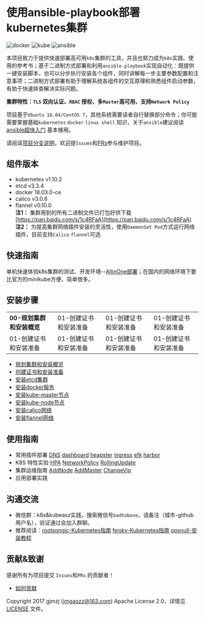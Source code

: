 # 使用ansible-playbook部署kubernetes集群

![docker](./pics/docker.jpg) ![kube](./pics/kube.jpg) ![ansible](./pics/ansible.jpg)

本项目致力于提供快速部署高可用`k8s`集群的工具，并且也努力成为`k8s`实践、使用的参考书；基于二进制方式部署和利用`ansible-playbook`实现自动化：既提供一键安装脚本，也可以分步执行安装各个组件，同时讲解每一步主要参数配置和注意事项；二进制方式部署有助于理解系统各组件的交互原理和熟悉组件启动参数，有助于快速排查解决实际问题。

**集群特性：`TLS` 双向认证、`RBAC` 授权、多`Master`高可用、支持`Network Policy`**

项目基于`Ubuntu 16.04/CentOS 7`，其他系统需要读者自行替换部分命令；你可能需要掌握基础`kubernetes` `docker` `linux shell` 知识，关于`ansible`建议阅读 [ansible超快入门](http://weiweidefeng.blog.51cto.com/1957995/1895261) 基本够用。

请阅读[项目分支说明](docs/branch.md)，欢迎提`Issues`和[PRs](docs/mixes/HowToContribute.md)参与维护项目。

## 组件版本

- kubernetes	v1.10.2
- etcd		v3.3.4
- docker	18.03.0-ce
- calico	v3.0.6
- flannel	v0.10.0  
**注1：** 集群用到的所有二进制文件已打包好供下载 [https://pan.baidu.com/s/1c4RFaA](https://pan.baidu.com/s/1c4RFaA)  
**注2：** 为提高集群网络插件安装的灵活性，使用`DaemonSet Pod`方式运行网络插件，目前支持`Calico` `flannel`可选

## 快速指南

单机快速体验k8s集群的测试、开发环境--[AllinOne部署](docs/quickStart.md)；在国内的网络环境下要比官方的minikube方便、简单很多。

## 安装步骤

<table class="table table-bordered table-striped table-condensed">
    <tr>
        <td><strong>00-规划集群和安装概览</strong></td>
        <td>01-创建证书和安装准备</td>
        <td>01-创建证书和安装准备</td>
        <td>01-创建证书和安装准备</td>
    </tr>
    <tr>
        <td>01-创建证书和安装准备</td>
        <td>01-创建证书和安装准备</td>
        <td>01-创建证书和安装准备</td>
        <td>01-创建证书和安装准备</td>
    </tr>
</table>

- [规划集群和安装概览](docs/00-集群规划和基础参数设定.md)
- [创建证书和安装准备](docs/01-创建CA证书和环境配置.md)
- [安装etcd集群](docs/02-安装etcd集群.md)
- [安装docker服务](docs/04-安装docker服务.md)
- [安装kube-master节点](docs/05-安装kube-master节点.md)
- [安装kube-node节点](docs/06-安装kube-node节点.md)
- [安装calico网络](docs/07-安装calico网络组件.md)
- [安装flannel网络](docs/07-安装flannel网络组件.md)

## 使用指南

- 常用插件部署  [DNS](docs/guide/kubedns.md) [dashboard](docs/guide/dashboard.md) [heapster](docs/guide/heapster.md) [ingress](docs/guide/ingress.md) [efk](docs/guide/efk.md) [harbor](docs/guide/harbor.md)
- K8S 特性实验  [HPA](docs/guide/hpa.md) [NetworkPolicy](docs/guide/networkpolicy.md) [RollingUpdate](docs/guide/rollingupdateWithZeroDowntime.md)
- 集群运维指南 [AddNode](docs/guide/op/AddNode.md) [AddMaster](docs/guide/op/AddMaster.md) [ChangeVip](docs/guide/op/ChangeVIP.md)
- 应用部署实践

## 沟通交流

- 微信群：k8s&kubeasz实践，搜索微信号`badtobone`，请备注（城市-github用户名），验证通过会加入群聊。
- 推荐阅读：[rootsongjc-Kubernetes指南](https://github.com/rootsongjc/kubernetes-handbook) [feisky-Kubernetes指南](https://github.com/feiskyer/kubernetes-handbook/blob/master/zh/SUMMARY.md) [opsnull-安装教程](https://github.com/opsnull/follow-me-install-kubernetes-cluster)

## 贡献&致谢

感谢所有为项目提交 `Issues`和`PRs` 的贡献者！

- [如何贡献](docs/mixes/HowToContribute.md)

Copyright 2017 gjmzj (jmgaozz@163.com) Apache License 2.0，详情见 [LICENSE](LICENSE) 文件。
